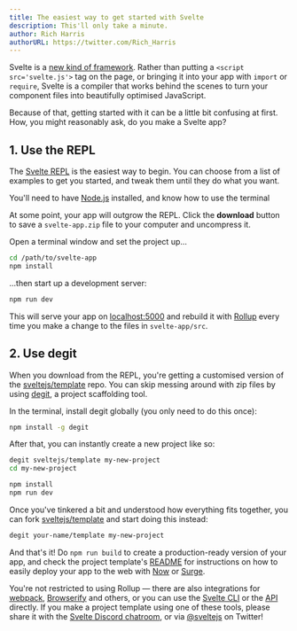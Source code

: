 ```yaml
---
title: The easiest way to get started with Svelte
description: This'll only take a minute.
author: Rich Harris
authorURL: https://twitter.com/Rich_Harris
---
```


Svelte is a [new kind of framework](/blog/frameworks-without-the-framework). Rather than putting a `<script src='svelte.js'>` tag on the page, or bringing it into your app with `import` or `require`, Svelte is a compiler that works behind the scenes to turn your component files into beautifully optimised JavaScript.

Because of that, getting started with it can be a little bit confusing at first. How, you might reasonably ask, do you make a Svelte app?


## 1. Use the REPL

The [Svelte REPL](repl) is the easiest way to begin. You can choose from a list of examples to get you started, and tweak them until they do what you want.

<aside><p>You'll need to have <a href="https://nodejs.org/">Node.js</a> installed, and know how to use the terminal</p></aside>

At some point, your app will outgrow the REPL. Click the **download** button to save a `svelte-app.zip` file to your computer and uncompress it.

Open a terminal window and set the project up...

```bash
cd /path/to/svelte-app
npm install
```

...then start up a development server:

```bash
npm run dev
```

This will serve your app on [localhost:5000](http://localhost:5000) and rebuild it with [Rollup](https://rollupjs.org) every time you make a change to the files in `svelte-app/src`.


## 2. Use degit

When you download from the REPL, you're getting a customised version of the [sveltejs/template](https://github.com/sveltejs/template) repo. You can skip messing around with zip files by using [degit](https://github.com/Rich-Harris/degit), a project scaffolding tool.

In the terminal, install degit globally (you only need to do this once):

```bash
npm install -g degit
```

After that, you can instantly create a new project like so:

```bash
degit sveltejs/template my-new-project
cd my-new-project

npm install
npm run dev
```

Once you've tinkered a bit and understood how everything fits together, you can fork [sveltejs/template](https://github.com/sveltejs/template) and start doing this instead:

```bash
degit your-name/template my-new-project
```

And that's it! Do `npm run build` to create a production-ready version of your app, and check the project template's [README](https://github.com/sveltejs/template/blob/master/README.md) for instructions on how to easily deploy your app to the web with [Now](https://zeit.co/now) or [Surge](http://surge.sh/).

You're not restricted to using Rollup — there are also integrations for [webpack](https://github.com/sveltejs/svelte-loader), [Browserify](https://github.com/tehshrike/sveltify) and others, or you can use the [Svelte CLI](https://github.com/sveltejs/svelte-cli) or the [API](https://github.com/sveltejs/svelte/tree/v2#api) directly. If you make a project template using one of these tools, please share it with the [Svelte Discord chatroom](https://discord.gg/yy75DKs), or via [@sveltejs](https://twitter.com/sveltejs) on Twitter!
